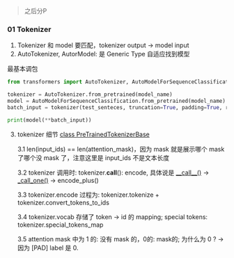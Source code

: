 > 之后分P

### 01 Tokenizer

1. Tokenizer 和 model 要匹配，tokenizer output -> model input
2. AutoTokenizer, AutorModel: 是 Generic Type 自适应找到模型

最基本调包
```python
from transformers import AutoTokenizer, AutoModelForSequenceClassification

tokenizer = AutoTokenizer.from_pretrained(model_name)
model = AutoModelForSequenceClassification.from_pretrained(model_name)
batch_input = tokenizer(test_senteces, truncation=True, padding=True, return_tensors='pt')

print(model(**batch_input))
```

3. tokenizer 细节 [class PreTrainedTokenizerBase](https://github.com/huggingface/transformers/blob/7bb619d710ea3bcddeedb2e7999dff4e124aee85/src/transformers/tokenization_utils_base.py#L1389)

    3.1 len(input_ids) == len(attention_mask)，因为 mask 就是展示哪个 mask 了哪个没 mask 了，注意这里是 input_ids 不是文本长度
     
    3.2 tokenizer 调用时: tokenizer.__call__(): encode, 具体说是 [\_\_call\_\_()](https://github.com/huggingface/transformers/blob/7bb619d710ea3bcddeedb2e7999dff4e124aee85/src/transformers/tokenization_utils_base.py#L2897) -> [_call_one()](https://github.com/huggingface/transformers/blob/7bb619d710ea3bcddeedb2e7999dff4e124aee85/src/transformers/tokenization_utils_base.py#L3061) -> encode_plus()
    
    3.3 tokenizer.encode 过程为: tokenizer.tokenize + tokenizer.convert_tokens_to_ids

    3.4 tokenizer.vocab 存储了 token -> id 的 mapping; special tokens: tokenizer.special_tokens_map

    3.5 attention mask 中为 1 的: 没有 mask 的，0的: mask的; 为什么为 0 ? -> 因为 [PAD] label 是 0.

